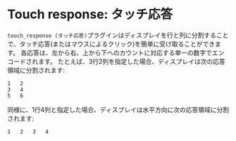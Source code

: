 # Touch response: タッチ応答

`touch_response (タッチ応答)`プラグインはディスプレイを行と列に分割することで、タッチ応答(またはマウスによるクリック)を簡単に受け取ることができます。 各応答は、左から右、上から下へのカウントに対応する単一の数字でエンコードされます。 たとえば、3行2列を指定した場合、ディスプレイは次の応答領域に分割されます:

	1	2
	3	4
	5	6

同様に、1行4列と指定した場合、ディスプレイは水平方向に次の応答領域に分割されます:

	1	2	3	4
